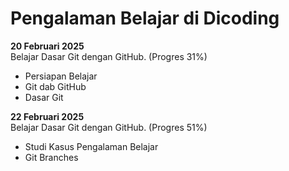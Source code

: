 # Pengalaman Belajar di Dicoding

**20 Februari 2025**<br>
Belajar Dasar Git dengan GitHub. (Progres 31%)
* Persiapan Belajar
* Git dab GitHub
* Dasar Git
  
**22 Februari 2025**<br>
Belajar Dasar Git dengan GitHub. (Progres 51%)
* Studi Kasus Pengalaman Belajar
* Git Branches
